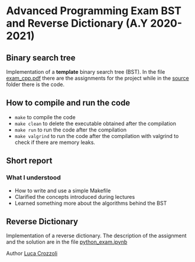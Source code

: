 # Advanced Programming Exam BST and Reverse Dictionary (A.Y 2020-2021)
## Binary search tree 

Implementation of a **template** binary search tree (BST). 
In the file [exam_cpp.pdf](https://github.com/Luca-Crozzoli/Advanced-Programming-2020-2021-BST/blob/main/exam_cpp.pdf) there are the assignments for the project while
in the [source](https://github.com/Luca-Crozzoli/Advanced-Programming-2020-2021-BST/tree/main/source) folder there is the code.

## How to compile and run the code
- `make` to compile the code
- `make clean` to delete the executable obtained after the compilation
- `make run` to run the code after the compilation
- `make valgrind` to run the code after the compilation with valgrind to check if there are memory leaks.

## Short report
### What I understood
- How to write and use a simple Makefile
- Clarified the concepts introduced during lectures
- Learned something more about the algorithms behind the BST

## Reverse Dictionary

Implementation of a reverse dictionary. The description of the assignment
and the solution are in the file [python_exam.ipynb](https://github.com/Luca-Crozzoli/Advanced-Programming-2020-2021-BST/blob/main/python_exam.ipynb)



Author [Luca Crozzoli](https://github.com/Luca-Crozzoli)
